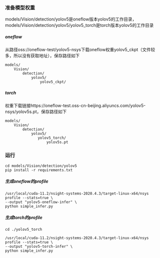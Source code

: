 ### 准备模型权重
models/Vision/detection/yolov5是oneflow版本yolov5的工作目录，models/Vision/detection/yolov5/yolov5_torch是torch版本yolov5的工作目录
##### oneflow
从路径oss://oneflow-test/yolov5-nsys下载oneflow权重yolov5_ckpt（文件较多，所以没有获取地址），保存路径如下
```
models/
    Vision/
        detection/
            yolov5/
                yolov5_ckpt/
```
##### torch
权重下载链接https://oneflow-test.oss-cn-beijing.aliyuncs.com/yolov5-nsys/yolov5s.pt，保存路径如下
```
models/
    Vision/
        detection/
            yolov5/
               yolov5_torch/
                   yolov5s.pt 
```
### 运行
```
cd models/Vision/detection/yolov5
pip install -r requirements.txt
```
##### 生成oneflow的profile
```
/usr/local/cuda-11.2/nsight-systems-2020.4.3/target-linux-x64/nsys profile --stats=true \
--output "yolov5-oneflow-infer" \
python simple_infer.py
```
##### 生成torch的profile
```
cd ./yolov5_torch
```
```
/usr/local/cuda-11.2/nsight-systems-2020.4.3/target-linux-x64/nsys profile --stats=true \
--output "yolov5-torch-infer" \
python simple_infer.py
```
